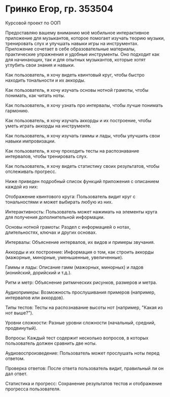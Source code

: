 # Гринко Егор, гр. 353504
Курсовой проект по ООП


Предоставляю вашему вниманию моё мобильное интерактивное приложение для музыкантов, которое помогает изучать теорию музыки, тренировать слух и улучшать навыки игры на инструментах. Приложение сочетает в себе образовательные материалы, практические упражнения и удобные инструменты. Оно подходит как для начинающих, так и для опытных музыкантов, которые хотят углубить свои знания и навыки.

Как пользователь, я хочу видеть квинтовый круг, чтобы быстро находить тональности и их аккорды.

Как пользователь, я хочу изучать основы нотной грамоты, чтобы понимать, как читать ноты.

Как пользователь, я хочу узнать про интервалы, чтобы лучше понимать гармонию.

Как пользователь, я хочу изучать аккорды и их построение, чтобы уметь играть аккорды на инструменте.

Как пользователь, я хочу изучать гаммы и лады, чтобы улучшить свои навыки импровизации.

Как пользователь, я хочу проходить тесты на распознавание интервалов, чтобы тренировать слух.

Как пользователь, я хочу видеть статистику своих результатов, чтобы отслеживать прогресс.



Ниже приведен подробный список функций приложения с описанием каждой из них:

Отображение квинтового круга: Пользователь видит круг с тональностями и может выбирать любую из них.

Интерактивность: Пользователь может нажимать на элементы круга для получения дополнительной информации.

Основы нотной грамоты: Раздел с информацией о нотах, длительностях, ключах и других основах.

Интервалы: Объяснение интервалов, их видов и примеры звучания.

Аккорды и их построение: Информация о том, как строить аккорды (мажорные, минорные, уменьшенные, увеличенные).

Гаммы и лады: Описание гамм (мажорных, минорных) и ладов (ионийский, дорийский и т.д.).

Ритм и метр: Объяснение ритмических рисунков, размеров и метра.

Аудиопримеры: Возможность прослушивания примеров (например, интервалов или аккордов).

Типы тестов: Тесты на распознавание высоты нот (например, "Какая из нот выше?").

Уровни сложности: Разные уровни сложности (начальный, средний, продвинутый).

Вопросы: Каждый тест содержит несколько вопросов, в которых пользователь должен сравнить две ноты.

Аудиовоспроизведение: Пользователь может прослушать ноты перед ответом.

Проверка ответов: После ответа пользователь видит, правильный ли он дал ответ.

Статистика и прогресс: Сохранение результатов тестов и отображение прогресса пользователя.
